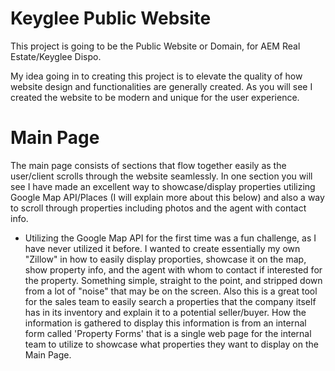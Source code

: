 # Keyglee Public Website
 
This project is going to be the Public Website or Domain, for AEM Real Estate/Keyglee Dispo.

My idea going in to creating this project is to elevate the quality of how website design and functionalities are generally created. As you will see I created the website to be modern and unique for the user experience. 

# Main Page

The main page consists of sections that flow together easily as the user/client scrolls through the website seamlessly. In one section you will see I have made an excellent way to showcase/display properties utilizing Google Map API/Places (I will explain more about this below) and also a way to scroll through properties including photos and the agent with contact info.

  - Utilizing the Google Map API for the first time was a fun challenge, as I have never utilized it before. I wanted to create essentially my own "Zillow" in how to easily display proporties, showcase it on the map, show property info, and the agent with whom to contact if interested for the property. Something simple, straight to the point, and stripped down from a lot of "noise" that may be on the screen. Also this is a great tool for the sales team to easily search a properties that the company itself has in its inventory and explain it to a potential seller/buyer. How the information is gathered to display this information is from an internal form called 'Property Forms' that is a single web page for the internal team to utilize to showcase what properties they want to display on the Main Page.
